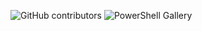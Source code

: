 ![GitHub contributors](https://img.shields.io/github/contributors/kariBifs/capston?color=blue&label=contributors)
![PowerShell Gallery](https://img.shields.io/powershellgallery/p/ViennaRNA)
